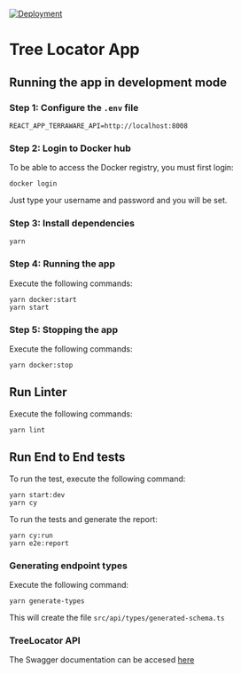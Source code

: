 [![Deployment](https://github.com/terraware/tree-location-web/actions/workflows/workflow.yml/badge.svg)](https://github.com/terraware/tree-location-web/actions/workflows/workflow.yml)

# Tree Locator App

## Running the app in development mode

### Step 1: Configure the `.env` file

```
REACT_APP_TERRAWARE_API=http://localhost:8008
```

### Step 2: Login to Docker hub

To be able to access the Docker registry, you must first login:

```shell
docker login
```

Just type your username and password and you will be set.

### Step 3: Install dependencies

```
yarn
```

### Step 4: Running the app

Execute the following commands:

```shell
yarn docker:start
yarn start
```

### Step 5: Stopping the app

Execute the following commands:

```shell
yarn docker:stop
```

## Run Linter

Execute the following commands:

```shell
yarn lint
```

## Run End to End tests

To run the test, execute the following command:

```shell
yarn start:dev
yarn cy
```

To run the tests and generate the report:

```shell
yarn cy:run
yarn e2e:report
```

### Generating endpoint types

Execute the following command:

```shell
yarn generate-types
```

This will create the file `src/api/types/generated-schema.ts`

### TreeLocator API

The Swagger documentation can be accesed [here](http://localhost:8008/docs)
